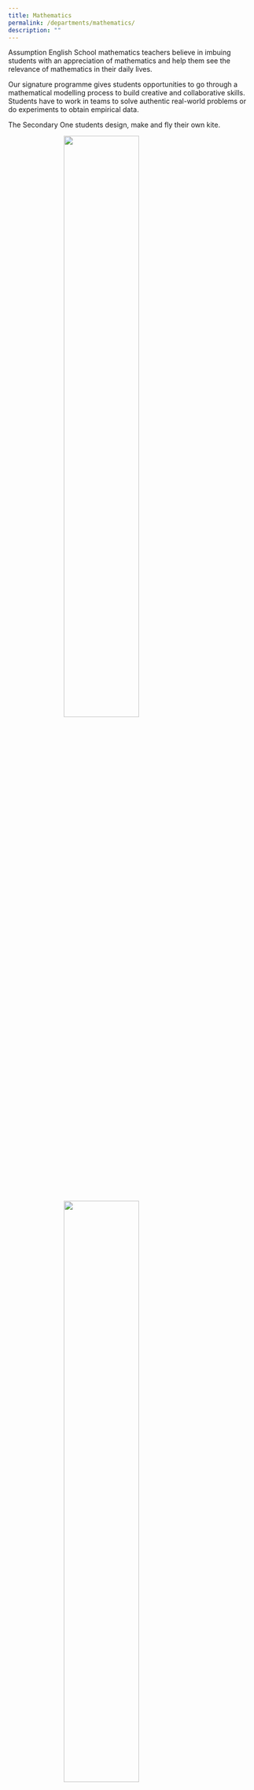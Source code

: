 ```yaml
---
title: Mathematics
permalink: /departments/mathematics/
description: ""
---
```

Assumption English School mathematics teachers believe in imbuing students with an appreciation of mathematics and help them see the relevance of mathematics in their daily lives.

Our signature programme gives students opportunities to go through a mathematical modelling process to build creative and collaborative skills. Students have to work in teams to solve authentic real-world problems or do experiments to obtain empirical data.

The Secondary One students design, make and fly their own kite.

<style>  
img {  
  display: block;  
  margin-left: auto;  
  margin-right: auto;  
}  
</style>  
<body><img src="/images/m1.jpg" style="width:55%;"> <br> <img src="/images/m2.jpg" style="width:55%;"> <br> <img src="/images/m3.jpg" style="width:55%;"> <br> <img src="/images/m4.jpg" style="width:55%;"> <br> <img src="/images/m5.jpg" style="width:55%;"> <br> <img src="/images/m6.jpg" style="width:55%;"> <br> <img src="/images/m7.jpg" style="width:55%;"> <br> 
  
</body>
  
Student-centricity features strongly in our daily lessons; there are learning experiences to better engage students and enhance their mathematical concept development.

For example in Chapter 1, students learnt about prime numbers, prime factorisation, highest common factor (HCF) and lowest common multiple (LCM). With this, we leveraged on the Lunar New Year season and asked students to suggest the types of goodies to be included in a goodies bag. Thus, students did research by going online to ‘shop’ for goodies and decided on the goodies to be included. The teams that best met the criteria would be the winning team and the mathematics teacher packed that team’s goodies bag for the whole class.

The school provides support through weekly Booster Programme to support students who need extra help.

<style>  
img {  
  display: block;  
  margin-left: auto;  
  margin-right: auto;  
}  
</style>  
<body><img src="/images/m8.jpg" style="width:70%;"> <br> 
	<img src="/images/m9.jpg" style="width:70%;"> 
  
</body>

To stretch the more mathematically-inclined students, the school fields students for various external competitions.  

### **All Singapore Secondary Mathematics Competition for Normal Course Students 2022** 

<style>  
img {  
  display: block;  
  margin-left: auto;  
  margin-right: auto;  
}  
</style>  
<body><img src="/images/m10.jpg" style="width:70%;">  
  
</body>

**Lower Sec N(A) team** \[from left\]: Sahaya Rajan Rahul (2 George), Alastair Yeo (2 George), Phoebe Jackson (2 George).

<style>  
img {  
  display: block;  
  margin-left: auto;  
  margin-right: auto;  
}  
</style>  
<body><img src="/images/m11.jpg" style="width:70%;">  
  
</body>

**Lower Sec N(T) team** \[from left\]: Jiang Zhouda (2 Emmanuel), Lucus Wong (2 Noel), Aydon Chong (2 Raymond). Nationally, Zhouda is ranked 2nd, Aydon is ranked 10th and Lucus is ranked 11th.
The team clinched Overall 2nd in the team category.

<style>  
img {  
  display: block;  
  margin-left: auto;  
  margin-right: auto;  
}  
</style>  
<body><img src="/images/m12.jpg" style="width:70%;">  
  
</body>

**Upper Sec N(A) team** \[from left\]: Hee Jin Lin (3/5), Immanuel Chua (3/5), Zafrie Zakeer Zaini (3/5),
Nationally, Jin Lin is ranked 20th.

<style>  
img {  
  display: block;  
  margin-left: auto;  
  margin-right: auto;  
}  
</style>  
<body><img src="/images/m13.jpg" style="width:70%;">  
  
</body>

**Upper Sec N(T) team** \[from left\]: Mandy Lea (3/6), Boris Tan (3/6) and Toh Yu Jie (3/6). Nationally, Mandy is ranked 12th.

<style>  
img {  
  display: block;  
  margin-left: auto;  
  margin-right: auto;  
}  
</style>  
<body><img src="/images/m14.jpg" style="width:70%;">  
  
</body>

**SMO Junior Team** (from left):
Selina Lim (2 Adolphus), Miriam Leong (2 Noel), Sherene Liem (2 Noel), Nicolette Sin-Lin (2 Noel), Sundaravadivelu Vijya (2 Vincent), Lim Teck Siang (2 Raymond), Marcus Lim (2 Raymond), Ascelin Ong (2 Vincent), Gregory Goh (2 Raymond).

<style>  
img {  
  display: block;  
  margin-left: auto;  
  margin-right: auto;  
}  
</style>  
<body><img src="/images/m15.jpg" style="width:70%;">  
  
</body>

**SMO Senior Team** \[from left): Ang Kia Leng (3/1), Zhang Jiachen (3/1), Carrie Hee (3/1), Arun Amelia Sara (3/1), Stella Lynette Subagio (3/1), Koo Jayoon (3/1), Vic Chua Jun Yu (3/1) \[not in photo\], Grace Feng (4/1) \[not in photo\]. Jiachen was awarded a Bronze and Vic was awarded Honourable Mention.